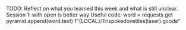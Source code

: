 TODO: Reflect on what you learned this week and what is still unclear.
Session 1:
with open is better way
Useful code:
word = requests.get
pyramid.append(word.text)
f"{LOCAL}/Trispokedovetiles(laser).gcode"
